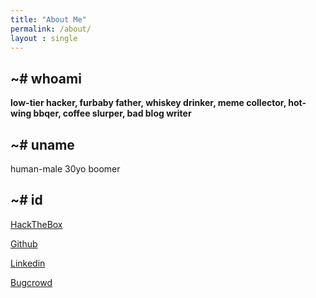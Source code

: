 ```yaml
---
title: "About Me"
permalink: /about/
layout : single
---
```

## ~# whoami
**low-tier hacker, furbaby father, whiskey drinker, meme collector, hot-wing bbqer, coffee slurper, bad blog writer**

## ~# uname

human-male 30yo boomer

## ~# id
[HackTheBox](https://www.hackthebox.eu/profile/140922)

[Github](https://github.com/Kymb0/)

[Linkedin](https://www.linkedin.com/in/k-jagdmann-2658a771/)

[Bugcrowd](https://bugcrowd.com/kymb0)
